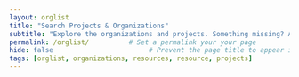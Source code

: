 ```yaml
---
layout: orglist
title: "Search Projects & Organizations" 
subtitle: "Explore the organizations and projects. Something missing? Add it here"   
permalink: /orglist/          # Set a permalink your your page
hide: false                        # Prevent the page title to appear in the navbar
tags: [orglist, organizations, resources, resource, projects]
---
```


